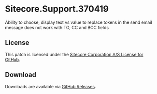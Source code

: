 # Sitecore.Support.370419
Ability to choose, display text vs value to replace tokens in the send email message does not work with TO, CC and BCC fields

## License  
This patch is licensed under the [Sitecore Corporation A/S License for GitHub](https://github.com/sitecoresupport/Sitecore.Support.370419/blob/master/LICENSE).  

## Download  
Downloads are available via [GitHub Releases](https://github.com/sitecoresupport/Sitecore.Support.370419/releases).  
